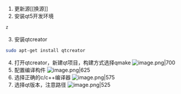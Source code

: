 1. 更新源[[换源]]
2. 安装qt5开发环境
```bash
z
```
3. 安装qtcreator
```bash
sudo apt-get install qtcreator
```
4. 打开qtcreator，新建qt项目，构建方式选择qmake
![image.png|700](https://cdn.jsdelivr.net/gh/xuezhaorong/Picgo//Source/fix-dir/picgo/picgo-clipboard-images/2024/07/20/22-41-27-ae4a18e32912a74a9cfaacd6636f0ec3-20240720224126-894981.png)
5. 配置编译构件
![image.png|625](https://cdn.jsdelivr.net/gh/xuezhaorong/Picgo//Source/fix-dir/picgo/picgo-clipboard-images/2024/07/20/22-42-34-56bcaa1ed5cb4d5f71a5c090dfc4e2b0-20240720224233-7708d3.png)
6. 选择正确的c/c++编译器
![image.png|575](https://cdn.jsdelivr.net/gh/xuezhaorong/Picgo//Source/fix-dir/picgo/picgo-clipboard-images/2024/07/20/22-43-06-11739ecd9d5d37b89c70d9585995d2b0-20240720224305-5daa20.png)
7. 选择qt版本，注意路径
![image.png|525](https://cdn.jsdelivr.net/gh/xuezhaorong/Picgo//Source/fix-dir/picgo/picgo-clipboard-images/2024/07/20/22-43-32-a11230a63c1e3895ddc283978b6ab946-20240720224331-626d9c.png)
